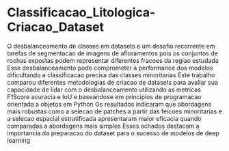 # Classificacao_Litologica-Criacao_Dataset

O desbalanceamento de classes em datasets e um desafio recorrente
em tarefas de segmentacao de imagens de afloramentos pois os conjuntos de
rochas expostas podem representar diferentes fracoes da regiao estudada Esse
desbalanceamento pode comprometer a performance dos modelos dificultando
a classificacao precisa das classes minoritarias Este trabalho comparou diferentes
metodologias de criacao de datasets para avaliar sua capacidade de lidar
com o desbalanceamento utilizando as metricas F1Score acuracia e IoU e
baseandose em principios de programacao orientada a objetos em Python Os
resultados indicaram que abordagens mais robustas como a selecao de patches
a partir das feicoes minoritarias e a selecao espacial estratificada apresentaram
maior eficacia quando comparadas a abordagens mais simples Esses
achados destacam a importancia da preparacao do dataset para o sucesso de
modelos de deep learning
